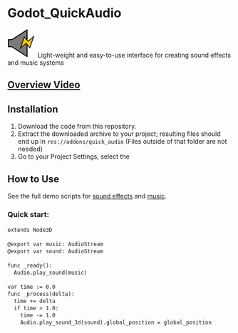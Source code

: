 # Godot_QuickAudio

![Icon](https://raw.githubusercontent.com/BtheDestroyer/Godot_QuickAudio/1.0/addons/quick_audio/icon.svg)
Light-weight and easy-to-use interface for creating sound effects and music systems

## [Overview Video](https://www.youtube.com/watch?v=OEpfdmW6_s0)


## Installation

1. Download the code from this repository.
1. Extract the downloaded archive to your project; resulting files should end up in `res://addons/quick_audio` (Files outside of that folder are not needed)
1. Go to your Project Settings, select the 

## How to Use

See the full demo scripts for [sound effects](https://github.com/BtheDestroyer/Godot_QuickAudio/blob/master/addons/quick_audio/SFXDemo.gd) and [music](https://github.com/BtheDestroyer/Godot_QuickAudio/blob/master/addons/quick_audio/MusicDemo.gd).

### Quick start:

```gdscript
extends Node3D

@export var music: AudioStream
@export var sound: AudioStream

func _ready():
  Audio.play_sound(music)

var time := 0.0
func _process(delta):
  time += delta
  if time > 1.0:
    time -= 1.0
    Audio.play_sound_3d(sound).global_position = global_position
```
